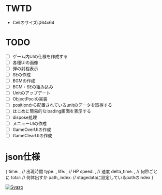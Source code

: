 # TWTD

* Cellのサイズは64x64

# TODO
- [ ] ゲーム内UIの仕様を作成する
- [ ] 各種UIの画像
- [ ] 弾の射程表示
- [ ] SEの作成
- [ ] BGMの作成
- [ ] BGM・SEの組み込み
- [ ] Unitのアップデート
- [ ] ObjectPoolの実装
- [ ] positionから配置されているunitのデータを取得する
- [ ] はじめに簡易的なloading画面を表示する
- [ ] dispose処理
- [ ] メニューUIの作成
- [ ] GameOverUIの作成
- [ ] GameClearUIの作成

# json仕様
{
  time: , // 出現時間
  type: ,
  life: , // HP
  speed: , // 速度
  delta_time: , // 何秒ごとに
  total: // 何体出すか
  path_index: // stagedataに設定しているpathのindex
}

[![Gyazo](https://i.gyazo.com/de7cde6f69617f3d09edf3ca545e8d75.gif)](https://gyazo.com/de7cde6f69617f3d09edf3ca545e8d75)
